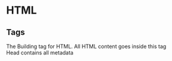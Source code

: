 # HTML

## Tags

<html>The Building tag for HTML. All HTML content goes inside this tag </html>
<br>

<head>Head contains all metadata</head>
<br>

<title>Name of project Displayed in tab<title>
        -title goes in head tag
<br>

<body>Everything that is displayed on page </body>

<br>

<div>The Master of all Tags</div>
    -divides content you can use this for almost anything

<br>

<a href=""></a>
        -Hyperlink tag 


<br>

"<br>"